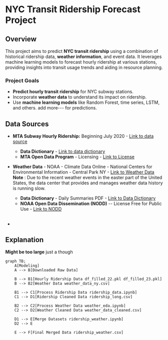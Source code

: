 # NYC Transit Ridership Forecast Project

## Overview

This project aims to predict **NYC transit ridership** using a combination of historical ridership data, **weather information**, and event data. It leverages machine learning models to forecast hourly ridership at various stations, providing insights into transit usage trends and aiding in resource planning.

### Project Goals

- **Predict hourly transit ridership** for NYC subway stations.
- Incorporate **weather data** to understand its impact on ridership.
- Use **machine learning models** like Random Forest, time series, LSTM, and others.  add more--- for predictions.

## Data Sources
- **MTA Subway Hourly Ridership:** Beginning July 2020 - [Link to data source](https://data.ny.gov/Transportation/MTA-Subway-Hourly-Ridership-Beginning-July-2020/wujg-7c2s/about_data)
  - **Data Dictionary** - [Link to data dictionary](https://data.ny.gov/api/views/wujg-7c2s/files/41d9b5bf-aeda-4a7e-b15c-a3c5f01ee345?download=true&filename=MTA_SubwayHourlyRidership_DataDictionary.pdf)
  - **MTA Open Data Program** - Licensing - [Link to License](https://new.mta.info/open-data)
  
- **Weather Data** - NOAA - Climate Data Online - National Centers for Environmental Information - Central Park NY - [Link to Weather Data](https://www.ncdc.noaa.gov/cdo-web/datasets)
  **Note** : Due to the recent weather events in the easter part of the United States, the data center that provides and manages weather data history is running slow.   
  - **Data Dictionary** - Daily Summaries PDF - [Link to Data Dictionary](http://www.ncei.noaa.gov/pub/data/cdo/documentation/GHCND_documentation.pdf)
  - **NOAA Open Data Dissemination (NODD)** -- License Free for Public Use - [Link to NODD](https://www.noaa.gov/information-technology/open-data-dissemination)

## 
-

## Explanation
**Might be too large** just a though
```mermaid
graph TB;
    A[Modeling]
    A --> B[Downloaded Raw Data]
    
    B --> B1[Hourly Ridership Data df_filled_22.pkl df_filled_23.pkl]
    B --> B2[Weather Data weather_data_ny.csv]
    
    B1 --> C1[Process Ridership Data ridership_data.ipynb]
    C1 --> D1[Ridership Cleaned Data ridership_long.csv]
    
    B2 --> C2[Process Weather Data weather_eda.ipynb]
    C2 --> D2[Weather Cleaned Data weather_data_cleaned.csv]
    
    D1 --> E[Merge Datasets ridership_weather.ipynb]
    D2 --> E

    E --> F[Final Merged Data ridership_weather.csv]





